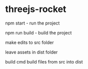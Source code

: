 # threejs-rocket


npm start - run the project

npm run build - build the project

make edits to src folder

leave assets in dist folder

build cmd build files from src into dist

